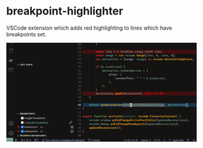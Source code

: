 # breakpoint-highlighter
VSCode extension which adds red highlighting to lines which have breakpoints set.

![Example](img/1.png)
